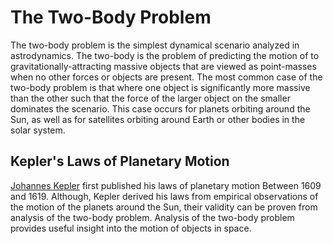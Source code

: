 # The Two-Body Problem

The two-body problem is the simplest dynamical scenario analyzed in
astrodynamics. The two-body is the problem of predicting the motion of to
gravitationally-attracting massive objects that are viewed as point-masses
when no other forces or objects are present. The most common case of the 
two-body problem is that where one object is significantly more massive than 
the other such that the force of the larger object on the smaller dominates 
the scenario. This case occurs for planets orbiting around the Sun, as 
well as for satellites orbiting around Earth or other bodies in the solar 
system.

## Kepler's Laws of Planetary Motion

[Johannes Kepler](https://en.wikipedia.org/wiki/Johannes_Kepler) 
first published his laws of planetary motion Between 1609 and 1619. Although, Kepler derived his 
laws from empirical observations of the motion of the planets around the Sun, their 
validity can be proven from analysis of the two-body problem. Analysis of the 
two-body problem provides useful insight into the motion of objects in space.